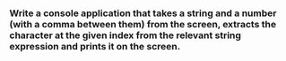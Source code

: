 ### Write a console application that takes a string and a number (with a comma between them) from the screen, extracts the character at the given index from the relevant string expression and prints it on the screen.
